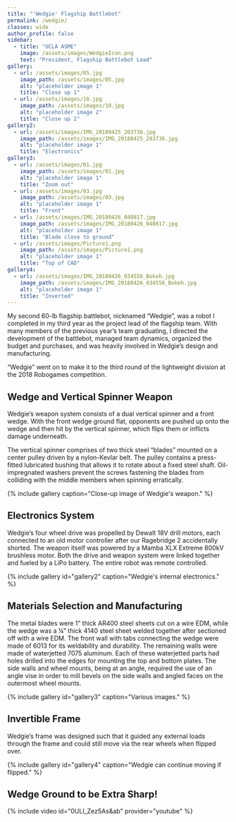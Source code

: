 ```yaml
---
title: "'Wedgie' Flagship Battlebot"
permalink: /wedgie/
classes: wide
author_profile: false
sidebar:
  - title: "UCLA ASME"
    image: /assets/images/WedgieIcon.png
    text: "President, Flagship Battlebot Lead"
gallery:
  - url: /assets/images/05.jpg
    image_path: /assets/images/05.jpg
    alt: "placeholder image 1"
    title: "Close up 1"
  - url: /assets/images/10.jpg
    image_path: /assets/images/10.jpg
    alt: "placeholder image 2"
    title: "Close up 2"
gallery2:
  - url: /assets/images/IMG_20180425_203736.jpg
    image_path: /assets/images/IMG_20180425_203736.jpg
    alt: "placeholder image 1"
    title: "Electronics"
gallery3:
  - url: /assets/images/01.jpg
    image_path: /assets/images/01.jpg
    alt: "placeholder image 1"
    title: "Zoom out"
  - url: /assets/images/03.jpg
    image_path: /assets/images/03.jpg
    alt: "placeholder image 1"
    title: "Front"
  - url: /assets/images/IMG_20180426_040817.jpg
    image_path: /assets/images/IMG_20180426_040817.jpg
    alt: "placeholder image 1"
    title: "Blade close to ground"
  - url: /assets/images/Picture1.png
    image_path: /assets/images/Picture1.png
    alt: "placeholder image 1"
    title: "Top of CAD"
gallery4:
  - url: /assets/images/IMG_20180426_034556_Bokeh.jpg
    image_path: /assets/images/IMG_20180426_034556_Bokeh.jpg
    alt: "placeholder image 1"
    title: "Inverted"
---
```


My second 60-lb flagship battlebot, nicknamed “Wedgie”, was a robot I completed in my third year as the project lead of the flagship team. With many members of the previous year’s team graduating, I directed the development of the battlebot, managed team dynamics, organized the budget and purchases, and was heavily involved in Wedgie’s design and manufacturing.

“Wedgie” went on to make it to the third round of the lightweight division at the 2018 Robogames competition.

## Wedge and Vertical Spinner Weapon

Wedgie’s weapon system consists of a dual vertical spinner and a front wedge. With the front wedge ground flat, opponents are pushed up onto the wedge and then hit by the vertical spinner, which flips them or inflicts damage underneath.

The vertical spinner comprises of two thick steel “blades” mounted on a center pulley driven by a nylon-Kevlar belt. The pulley contains a press-fitted lubricated bushing that allows it to rotate about a fixed steel shaft. Oil-impregnated washers prevent the screws fastening the blades from colliding with the middle members when spinning erratically.

{% include gallery caption="Close-up image of Wedgie's weapon." %}

## Electronics System

Wedgie’s four wheel drive was propelled by Dewalt 18V drill motors, each connected to an old motor controller after our Ragebridge 2 accidentally shorted. The weapon itself was powered by a Mamba XLX Extreme 800kV brushless motor. Both the drive and weapon system were linked together and fueled by a LiPo battery. The entire robot was remote controlled.

{% include gallery id="gallery2" caption="Wedgie's internal electronics." %}

## Materials Selection and Manufacturing

The metal blades were 1” thick AR400 steel sheets cut on a wire EDM, while the wedge was a ¼” thick 4140 steel sheet welded together after sectioned off with a wire EDM. The front wall with tabs connecting the wedge were made of 6013 for its weldability and durability. The remaining walls were made of waterjetted 7075 aluminum. Each of these waterjetted parts had holes drilled into the edges for mounting the top and bottom plates. The side walls and wheel mounts, being at an angle, required the use of an angle vise in order to mill bevels on the side walls and angled faces on the outermost wheel mounts.

{% include gallery id="gallery3" caption="Various images." %}

## Invertible Frame

Wedgie’s frame was designed such that it guided any external loads through the frame and could still move via the rear wheels when flipped over.

{% include gallery id="gallery4" caption="Wedgie can continue moving if flipped." %}

## Wedge Ground to be Extra Sharp!

{% include video id="0ULI_Zez5As&ab" provider="youtube" %}